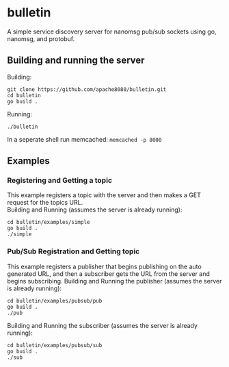 # bulletin

A simple service discovery server  for nanomsg pub/sub sockets using go, nanomsg, and protobuf.

## Building and running the server
Building:
```
git clone https://github.com/apache8080/bulletin.git
cd bulletin
go build .
```

Running:
```
./bulletin
```

In a seperate shell run memcached: `memcached -p 8000`


## Examples
### Registering and Getting a topic
This example registers a topic with the server and then makes a GET request for the topics URL.  
Building and Running (assumes the server is already running):
```
cd bulletin/examples/simple
go build .
./simple
```

### Pub/Sub Registration and Getting topic
This example registers a publisher that begins publishing on the auto generated URL, and then a subscriber gets the URL from the server and begins subscribing.
Building and Running the publisher (assumes the server is already running):
```
cd bulletin/examples/pubsub/pub
go build .
./pub
```
Building and Running the subscriber (assumes the server is already running):
```
cd bulletin/examples/pubsub/sub
go build .
./sub
```



